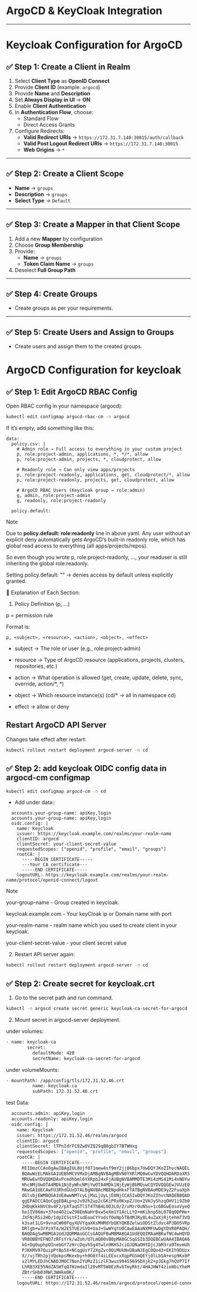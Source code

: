# ArgoCD & KeyCloak Integration

---
# Keycloak Configuration for ArgoCD

## ✅ Step 1: Create a Client in Realm
1. Select **Client Type** as **OpenID Connect**  
2. Provide **Client ID** (example: `argocd`)  
3. Provide **Name** and **Description**  
4. Set **Always Display in UI** → **ON**  
5. Enable **Client Authentication**  
6. In **Authentication Flow**, choose:  
   - Standard Flow  
   - Direct Access Grants  
7. Configure Redirects:  
   - **Valid Redirect URIs** → `https://172.31.7.140:30015/auth/callback`  
   - **Valid Post Logout Redirect URIs** → `https://172.31.7.140:30015`  
   - **Web Origins** → `*`  

---

## ✅ Step 2: Create a Client Scope
- **Name** → `groups`  
- **Description** → `groups`  
- **Select Type** → `Default`  

---

## ✅ Step 3: Create a Mapper in that Client Scope
1. Add a new **Mapper** by configuration  
2. Choose **Group Membership**  
3. Provide:  
   - **Name** → `groups`  
   - **Token Claim Name** → `groups`  
4. Deselect **Full Group Path**  

---

## ✅ Step 4: Create Groups
- Create groups as per your requirements.  

---

## ✅ Step 5: Create Users and Assign to Groups
- Create users and assign them to the created groups.  



# ArgoCD Configuration for keycloak

## ✅ Step 1: Edit ArgoCD RBAC Config

Open RBAC config in your namespace (argocd):

```bash 
kubectl edit configmap argocd-rbac-cm -n argocd
```
If it’s empty, add something like this:

```Yaml:
data:
  policy.csv: |
    # Admin role → Full access to everything in your custom project
    p, role:project-admin, applications, *, */*, allow
    p, role:project-admin, projects, *, cloudprotect, allow

    # Readonly role → Can only view apps/projects
    p, role:project-readonly, applications, get, cloudprotect/*, allow
    p, role:project-readonly, projects, get, cloudprotect, allow

    # ArgoCD RBAC Users (Keycloak group → role:admin)
    g, admin, role:project-admin
    g, readonly, role:project-readonly

  policy.default: 
```
> [!NOTE]
> Due to **policy.default: role:readonly** line in above yaml.
> Any user without an explicit deny automatically gets ArgoCD’s built-in readonly role, which has global read access to everything (all apps/projects/repos). 
>
>  So even though you wrote p, role:project-readonly, ..., your readuser is still inheriting the global role:readonly.
>
> Setting policy.default: "" → denies access by default unless explicitly granted.


🔎 Explanation of Each Section:

1. Policy Definition (p, …)

p = permission rule

Format is:
```
p, <subject>, <resource>, <action>, <object>, <effect>
```
* subject → The role or user (e.g., role:project-admin)

* resource → Type of ArgoCD resource (applications, projects, clusters, repositories, etc.)

* action → What operation is allowed (get, create, update, delete, sync, override, action/*, *)

* object → Which resource instance(s) (cd/* → all in namespace cd)

* effect → allow or deny

## Restart ArgoCD API Server

Changes take effect after restart:

```bash
kubectl rollout restart deployment argocd-server -n cd
```

## ✅ Step 2: add keycloak OIDC config data in argocd-cm configmap


```bash
kubectl edit configmap argocd-cm -n cd
```

* Add under data::

```Yaml:
  accounts.your-group-name: apiKey,login
  accounts.your-group-name: apiKey,login
  oidc.config: |
    name: Keycloak
    issuer: https://keycloak.example.com/realms/your-realm-name
    clientID: argocd
    clientSecret: your-client-secret-value
    requestedScopes: ["openid", "profile", "email", "groups"]
    rootCA: |
      -----BEGIN CERTIFICATE-----
      ---Your CA certificate---
      -----END CERTIFICATE-----
    logoutURL: https://keycloak.example.com/realms/your-realm-name/protocol/openid-connect/logout
```

> [!NOTE]
> your-group-name - Group created in keycloak.
> 
> keycloak.example.com - Your keyCloak ip or Domain name with port
> 
> your-realm-name - realm name which you used to create client in your keycloak.
> 
> your-client-secret-value - your client secret value

2. Restart API server again:

```bash
kubectl rollout restart deployment argocd-server -n cd
```


## ✅ Step 2: Create secret for keycloak.crt

1. Go to the secret path and run command.

```bash
kubectl -n argocd create secret generic keycloak-ca-secret-for-argocd --from-file=keycloak.crt
```

2. Mount secret in argocd-server deployment.

under volumes:
```bash
- name: keycloak-ca
        secret:
          defaultMode: 420
          secretName: keycloak-ca-secret-for-argocd
```

under volumeMounts:
```bash
- mountPath: /app/config/tls/172.31.52.46.crt
          name: keycloak-ca
          subPath: 172.31.52.46.crt
```

test Data:

```bash
  accounts.admin: apiKey,login
  accounts.readonly: apiKey,login
  oidc.config: |
    name: Keycloak
    issuer: https://172.31.52.46/realms/argocd
    clientID: argocd
    clientSecret: lTPnIdrFC9Zw0VZQ29qB8gbIY7BTWHxg
    requestedScopes: ["openid", "profile", "email", "groups"]
    rootCA: |
      -----BEGIN CERTIFICATE-----
      MIIDmzCCAoOgAwIBAgIUL8UjfO71mew4sf9mY2jj06bpx7UwDQYJKoZIhvcNAQEL
      BQAwWzELMAkGA1UEBhMCVVMxDjAMBgNVBAgMBVN0YXRlMQ0wCwYDVQQHDARDaXR5
      MRUwEwYDVQQKDAxPcmdhbml6YXRpb24xFjAUBgNVBAMMDTE3Mi4zMS41Mi4xNDYw
      HhcNMjUwOTA4MDk1NjEyWhcNMjYwOTA4MDk1NjEyWjBbMQswCQYDVQQGEwJVUzEO
      MAwGA1UECAwFU3RhdGUxDTALBgNVBAcMBENpdHkxFTATBgNVBAoMDE9yZ2FuaXph
      dGlvbjEWMBQGA1UEAwwNMTcyLjMxLjUyLjE0NjCCASIwDQYJKoZIhvcNAQEBBQAD
      ggEPADCCAQoCggEBALp+pJv92h2up2cGKiPRx0KxpZ/Uo+2VHJyShzqOHV1i9Zb0
      2HDqKkkNVC8v4F2/pXfaqSTlST4ThB4LOD3LO/Z/vMzrOuNSu+1c6BGwEosoVyeQ
      he1IV86mv+37oe4O2iwZ98EmNaHrBxw5eXm1YIAcLLtD+mKibnp5bL078q0DPHe+
      JXFNjR5i2HO/1dpICSstFIsdEoaCYYodsfOeNp5TBdMJRy8L4uZaXjRjtehmT3VQ
      k3sat1LG+9vnaCW00FqyXUVYqaXKsMHMdYbQKYQKBZelwiODStZldvc4P3BO5VRp
      DRlgb+w3rPzXT4/H2ESTUEzSVO+UaJ+SwWYqtU0CAwEAAaNXMFUwDgYDVR0PAQH/
      BAQDAgSwMBMGA1UdJQQMMAoGCCsGAQUFBwMBMA8GA1UdEQQIMAaHBKwfNC4wHQYD
      VR0OBBYEFNQ7zRFsYrk/wZoh/U7LmQ00vB0pMA0GCSqGSIb3DQEBCwUAA4IBAQA6
      kG+Dg0uphpOInebGY7zHrcDqvh5g4twln9KHSJciOJQNa0HtDjcJbM3ra9TmvmUh
      PJKKMV07QuipPtBp5X+NCqgUsY72XgZvc0QiMUkNvDBaNJEgC0Qo43+EKIh9DUzx
      X//vjTRh2pjVQokpsMKexby+h9O8tf4iLEExcxXqpPGSmQEYj0lLbSA+esp9Kx8P
      x2lMYLEDJhCNADJMOC7NonIYUMzZ1izlF3wus994S569SDXjk2+pJGkg7hQVP7If
      LhRB3XE55NdZA5WfqQ7HzmdaIl20vMT5W8EzRvbTmyRkt/4HAJHWf4zioHbiYheM
      ZBtrSHb03RWl3WHkmOK/
      -----END CERTIFICATE-----
    logoutURL: https://172.31.52.46/realms/argocd/protocol/openid-connect/logout

```

